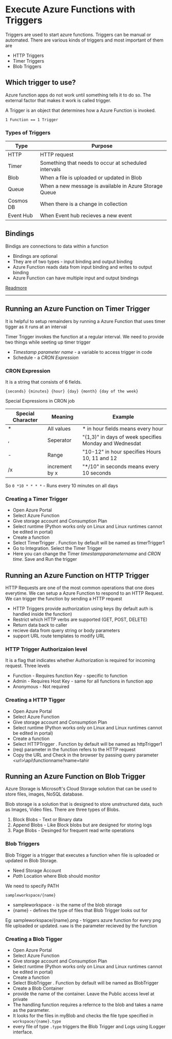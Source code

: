 # Execute Azure Functions with Triggers

Triggers are used to start azure functions. Triggers can be manual or automated. There are various kinds of triggers and most important of them are

- HTTP Triggers
- Timer Triggers
- Blob Triggers

## Which trigger to use?

Azure function apps do not work until something tells it to do so. The external factor that makes it work is called trigger.

A Trigger is an object that determines how a Azure Function is invoked.

```
1 Function == 1 Trigger
```

### Types of Triggers

| Type      | Purpose                                                |
| --------- | ------------------------------------------------------ |
| HTTP      | HTTP request                                           |
| Timer     | Something that needs to occur at scheduled intervals   |
| Blob      | When a file is uploaded or updated in Blob             |
| Queue     | When a new message is available in Azure Storage Queue |
| Cosmos DB | When there is a change in collection                   |
| Event Hub | When Event hub recieves a new event                    |

## Bindings

Bindigs are connections to data within a function

- Bindings are optional
- They are of two types - input binding and output binding
- Azure Function reads data from input binding and writes to output binding
- Azure Function can have multiple input and output bindings

[Readmore](https://github.com/ttahm3d/azure204notes/blob/Main/serverlessapps/module-two.md#running-a-function-in-function-app-on-demand)

---

## Running an Azure Function on Timer Trigger

It is helpful to setup remainders by running a Azure Function that uses timer tigger as it runs at an interval

Timer Trigger invokes the function at a regular interval. We need to provide two things while seeting up timer trigger

- _Timestamp parameter name_ - a variable to access trigger in code
- Schedule - a _CRON Expression_

### CRON Expression

It is a string that consists of 6 fields.

```
{seconds} {minutes} {hour} {day} {month} {day of the week}
```

Special Expressions in CRON job

| Special Character | Meaning        | Example                                                |
| ----------------- | -------------- | ------------------------------------------------------ |
| \*                | All values     | \* in hour fields means every hour                     |
| ,                 | Seperator      | "(1,3)" in days of week specifies Monday and Wednesdat |
| -                 | Range          | "10-12" in hour specifies Hours 10, 11 and 12          |
| /x                | increment by x | "\*/10" in seconds means every 10 seconds              |

So `0 *10 * * * *` - Runs every 10 minutes on all days

### Creating a Timer Trigger

- Open Azure Portal
- Select Azure Function
- Give storage account and Consumption Plan
- Select runtime (Python works only on Linux and Linux runtimes cannot be edited in portal)
- Create a function
- Select TimerTrigger . Function by default will be named as timerTrigger1
- Go to Integration. Select the Timer Trigger
- Here you can change the Timer _timestampparametername_ and _CRON time_. Save and Run the trigger

## Running an Azure Function on HTTP Trigger

HTTP Requests are one of the most common operations that one does everytime. We can setup a Azure Function to respond to an HTTP Request. We can trigger the function by sending a HTTP request

- HTTP Triggers provide authorization using keys (by default auth is handled inside the function)
- Restrict which HTTP verbs are supported (GET, POST, DELETE)
- Return data back to caller
- recieve data from query string or body parameters
- support URL route templates to modify URL

### HTTP Trigger Authorizaion level

It is a flag that indicates whether Authorization is required for incoming request. Three levels

- Function - Requires function Key - specific to function
- Admin - Requires Host Key - same for all functions in function app
- Anonymous - Not required

### Creating a HTTP Tigger

- Open Azure Portal
- Select Azure Function
- Give storage account and Consumption Plan
- Select runtime (Python works only on Linux and Linux runtimes cannot be edited in portal)
- Create a function
- Select HTTPTrigger . Function by default will be named as httpTrigger1
- (req) parameter in the function refers to the HTTP request
- Copy the URL and Check in the browser by passing query parameter \<url\>\api\functionname?name=tahir

## Running an Azure Function on Blob Trigger

Azure Storage is Microsoft's Cloud Storage solution that can be used to store files, images, NoSQL database.

Blob storage is a solution that is designed to store unstructured data, such as Images, Video files. There are three types of Blobs.

1. Block Blobs - Text or Binary data
2. Append Blobs - Like Block blobs but are designed for storing logs
3. Page Blobs - Desinged for frequent read write operations

### Blob Triggers

Blob Trigger is a trigger that executes a function when file is uploaded or updated in Blob Storage.

- Need Storage Account
- _Path_ Location where Blob should monitor

We need to specify PATH

```
sampleworkspace/{name}
```

- sampleworkspace - is the name of the blob storage
- {name} - defines the type of files that Blob Trigger looks out for

Eg: sampleworkspace/{name}.png - triggers azure function for every png file uploaded or updated. `name` is the parameter recieved by the function

### Creating a Blob Tigger

- Open Azure Portal
- Select Azure Function
- Give storage account and Consumption Plan
- Select runtime (Python works only on Linux and Linux runtimes cannot be edited in portal)
- Create a function
- Select BlobTrigger . Function by default will be named as BlobTrigger
- Create a Blob Container
- provide the name of the container. Leave the Public access level at private
- The handling function requires a refernce to the blob and takes a name as the parameter.
- It looks for the files in myBlob and checks the file type specified in `workspace/{name}.type`
- every file of type `.type` triggers the Blob Trigger and Logs using ILogger interface.
